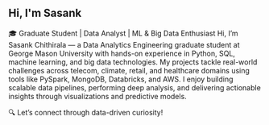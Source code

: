 ## Hi, I'm Sasank

🎓 Graduate Student | Data Analyst | ML & Big Data Enthusiast
Hi, I’m Sasank Chithirala — a Data Analytics Engineering graduate student at George Mason University with hands-on experience in Python, SQL, machine learning, and big data technologies. My projects tackle real-world challenges across telecom, climate, retail, and healthcare domains using tools like PySpark, MongoDB, Databricks, and AWS. I enjoy building scalable data pipelines, performing deep analysis, and delivering actionable insights through visualizations and predictive models.

🔍 Let’s connect through data-driven curiosity!
